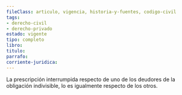 ```yaml
---
fileClass: articulo, vigencia, historia-y-fuentes, codigo-civil
tags:
- derecho-civil
- derecho-privado
estado: vigente
tipo: completo
libro:
titulo:
parrafo:
corriente-juridica:
---
```

La prescripción interrumpida respecto de uno de los deudores de la obligación indivisible, lo es igualmente respecto de los otros.